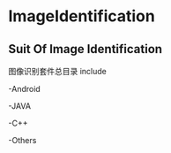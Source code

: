 # ImageIdentification
Suit Of Image Identification
-------------------------------

图像识别套件总目录
include 

-Android

-JAVA

-C++

-Others

